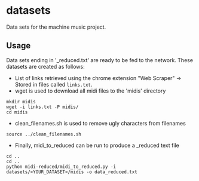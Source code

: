 # datasets
Data sets for the machine music project.

## Usage
Data sets ending in '\_reduced.txt' are ready to be fed to the network. These datasets are created as follows:
* List of links retrieved using the chrome extension "Web Scraper" -> Stored in files called ```links.txt```.
* wget is used to download all midi files to the 'midis' directory
```
mkdir midis
wget -i links.txt -P midis/
cd midis
```
* clean_filenames.sh is used to remove ugly characters from filenames
```
source ../clean_filenames.sh
```
* Finally, midi_to_reduced can be run to produce a \_reduced text file
```
cd ..
cd ..
python midi-reduced/midi_to_reduced.py -i datasets/<YOUR_DATASET>/midis -o data_reduced.txt
```
